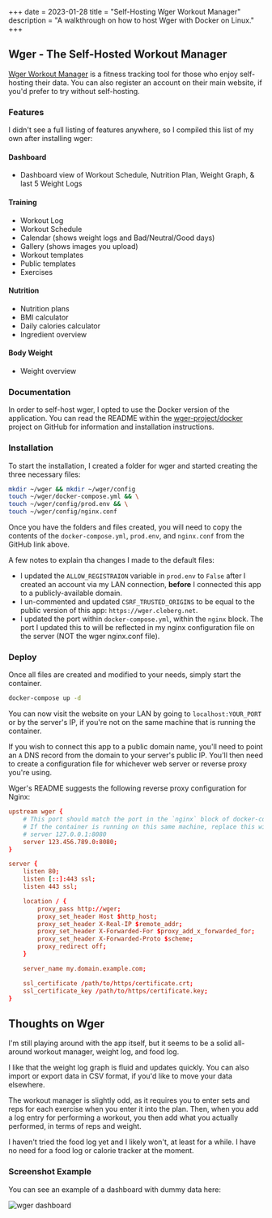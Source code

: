 +++
date = 2023-01-28
title = "Self-Hosting Wger Workout Manager"
description = "A walkthrough on how to host Wger with Docker on Linux."
+++

## Wger - The Self-Hosted Workout Manager

[Wger Workout Manager](https://wger.de) is a fitness tracking tool for those who
enjoy self-hosting their data. You can also register an account on their main
website, if you'd prefer to try without self-hosting.

### Features

I didn't see a full listing of features anywhere, so I compiled this list of my
own after installing wger:

#### Dashboard

- Dashboard view of Workout Schedule, Nutrition Plan, Weight Graph, & last 5
Weight Logs

#### Training

- Workout Log
- Workout Schedule
- Calendar (shows weight logs and Bad/Neutral/Good days)
- Gallery (shows images you upload)
- Workout templates
- Public templates
- Exercises

#### Nutrition

- Nutrition plans
- BMI calculator
- Daily calories calculator
- Ingredient overview

#### Body Weight

- Weight overview

### Documentation

In order to self-host wger, I opted to use the Docker version of the
application. You can read the README within the
[wger-project/docker](https://github.com/wger-project/docker) project on GitHub
for information and installation instructions.

### Installation

To start the installation, I created a folder for wger and started creating the
three necessary files:

```sh
mkdir ~/wger && mkdir ~/wger/config
touch ~/wger/docker-compose.yml && \
touch ~/wger/config/prod.env && \
touch ~/wger/config/nginx.conf
```

Once you have the folders and files created, you will need to copy the contents
of the `docker-compose.yml`, `prod.env`, and `nginx.conf` from the GitHub link
above.

A few notes to explain tha changes I made to the default files:

- I updated the `ALLOW_REGISTRAION` variable in `prod.env` to `False` after I
created an account via my LAN connection, **before** I connected this app to a
publicly-available domain.
- I un-commented and updated `CSRF_TRUSTED_ORIGINS` to be equal to the public
version of this app: `https://wger.cleberg.net`.
- I updated the port within `docker-compose.yml`, within the `nginx` block. The
port I updated this to will be reflected in my nginx configuration file on the
server (NOT the wger nginx.conf file).

### Deploy

Once all files are created and modified to your needs, simply start the
container.

```sh
docker-compose up -d
```

You can now visit the website on your LAN by going to `localhost:YOUR_PORT` or
by the server's IP, if you're not on the same machine that is running the
container.

If you wish to connect this app to a public domain name, you'll need to point an
`A` DNS record from the domain to your server's public IP. You'll then need to
create a configuration file for whichever web server or reverse proxy you're
using.

Wger's README suggests the following reverse proxy configuration for Nginx:

```conf
upstream wger {
    # This port should match the port in the `nginx` block of docker-compose.yml
    # If the container is running on this same machine, replace this with 
    # server 127.0.0.1:8080
    server 123.456.789.0:8080;
}

server {
    listen 80;
    listen [::]:443 ssl;
    listen 443 ssl;

    location / {
        proxy_pass http://wger;
        proxy_set_header Host $http_host;
        proxy_set_header X-Real-IP $remote_addr;
        proxy_set_header X-Forwarded-For $proxy_add_x_forwarded_for;
        proxy_set_header X-Forwarded-Proto $scheme;
        proxy_redirect off;
    }

    server_name my.domain.example.com;

    ssl_certificate /path/to/https/certificate.crt;
    ssl_certificate_key /path/to/https/certificate.key;
}
```

## Thoughts on Wger

I'm still playing around with the app itself, but it seems to be a solid
all-around workout manager, weight log, and food log.

I like that the weight log graph is fluid and updates quickly. You can also
import or export data in CSV format, if you'd like to move your data elsewhere.

The workout manager is slightly odd, as it requires you to enter sets and reps
for each exercise when you enter it into the plan. Then, when you add a log
entry for performing a workout, you then add what you actually performed, in
terms of reps and weight.

I haven't tried the food log yet and I likely won't, at least for a while. I
have no need for a food log or calorie tracker at the moment.

### Screenshot Example

You can see an example of a dashboard with dummy data here:

![wger dashboard](https://img.cleberg.net/blog/20230128-wger/wger.png "wger dashboard")
